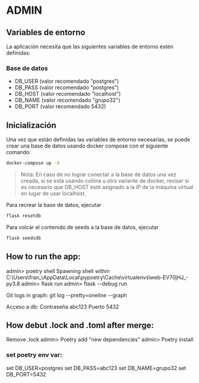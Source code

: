 # ADMIN
## Variables de entorno
La aplicación necesita que las siguientes variables de entorno estén definidas:

### Base de datos
- DB_USER (valor recomendado "postgres")
- DB_PASS (valor recomendado "postgres")
- DB_HOST (valor recomendado "localhost")
- DB_NAME (valor recomendado "grupo32")
- DB_PORT (valor recomendado 5432)


## Inicialización
Una vez que están definidas las variables de entorno necesarias, se puede crear una base de datos usando docker compose con el siguiente comando:
```sh
docker-compose up -d
```
> Nota: En caso de no lograr conectar a la base de datos una vez creada, si se está usando colima u otra variante de docker, revisar si es necesario que DB_HOST esté asignado a la IP de la máquina virtual en lugar de usar localhost.

Para recrear la base de datos, ejecutar
```sh
flask resetdb
```

Para volcar el contenido de seeds a la base de datos, ejecutar
```sh
flask seedsdb
```

## How to run the app:
admin> poetry shell
Spawning shell within C:\Users\fran_\AppData\Local\pypoetry\Cache\virtualenvs\web-EV70jHJ_-py3.8
admin> flask run
admin> flask --debug run

Git logs in graph:
git log --pretty=oneline --graph

Acceso a db:
Contraseña abc123
Puerto 5432

## How debut .lock and .toml after merge:
Remove .lock
admin> Poetry add "new dependencies"
admin> Poetry install

### set poetry env var: 
set DB_USER=postgres
set DB_PASS=abc123
set DB_NAME=grupo32
set DB_PORT=5432



